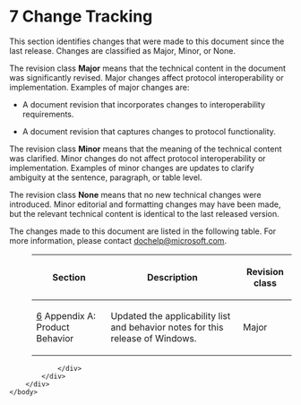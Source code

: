 <html dir="LTR" xmlns:mshelp="http://msdn.microsoft.com/mshelp" xmlns:ddue="http://ddue.schemas.microsoft.com/authoring/2003/5" xmlns:xlink="http://www.w3.org/1999/xlink" xmlns:tool="http://www.microsoft.com/tooltip">
    <head>
        <meta http-equiv="Content-Type" content="text/html; CHARSET=utf-8"></meta>
        <meta name="save" content="history"></meta>
        <title>7 Change Tracking</title>
        <xml>
            <mshelp:toctitle title="7 Change Tracking"></mshelp:toctitle>
            <mshelp:rltitle title="[MS-UCODEREF]: Change Tracking"></mshelp:rltitle>
            <mshelp:keyword index="A" term="9d2d0f2f-cc34-4d0c-a91a-46016f9f478a"></mshelp:keyword>
            <mshelp:attr name="DCSext.ContentType" value="open specification"></mshelp:attr>
            <mshelp:attr name="AssetID" value="9d2d0f2f-cc34-4d0c-a91a-46016f9f478a"></mshelp:attr>
            <mshelp:attr name="TopicType" value="kbRef"></mshelp:attr>
            <mshelp:attr name="DCSext.Title" value="[MS-UCODEREF]: Change Tracking" />
        </xml>
    </head>
    <body>
        <div id="header">
            <h1 class="heading">7 Change Tracking</h1>
        </div>
        <div id="mainSection">
            <div id="mainBody">
                <div id="allHistory" class="saveHistory"></div>
                <div id="sectionSection0" class="section" name="collapseableSection">
                    

<p>This section identifies changes that were made to this
document since the last release. Changes are classified as Major, Minor, or
None. </p>

<p>The revision class <b>Major</b> means that the technical
content in the document was significantly revised. Major changes affect
protocol interoperability or implementation. Examples of major changes are:</p>

<ul><li><p><span><span> 
</span></span>A document revision that incorporates changes to interoperability
requirements.</p>

</li><li><p><span><span> 
</span></span>A document revision that captures changes to protocol
functionality.</p>

</li></ul><p>The revision class <b>Minor</b> means that the meaning of
the technical content was clarified. Minor changes do not affect protocol
interoperability or implementation. Examples of minor changes are updates to
clarify ambiguity at the sentence, paragraph, or table level.</p>

<p>The revision class <b>None</b> means that no new technical
changes were introduced. Minor editorial and formatting changes may have been
made, but the relevant technical content is identical to the last released
version.</p>

<p>The changes made to this document are listed in the
following table. For more information, please contact <a href="mailto:dochelp@microsoft.com">dochelp@microsoft.com</a>.</p>

<dl>
<dd>
<table>
 <thead>
  <tr>
   <th>
   <p>Section</p>
   </th>
   <th>
   <p>Description</p>
   </th>
   <th>
   <p>Revision class</p>
   </th>
  </tr>
 </thead>
 <tr>
  <td>
  <p><a href="a6d86942-eaf6-44c6-8afd-1603b3f4f0aa.html">6</a>
  Appendix A: Product Behavior</p>
  </td>
  <td>
  <p>Updated the applicability list and behavior notes for
  this release of Windows.</p>
  </td>
  <td>
  <p>Major</p>
  </td>
 </tr>
</table>
</dd></dl>


                </div>
            </div>
        </div>
    </body>
</html>